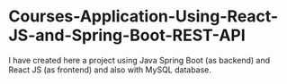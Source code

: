 # Courses-Application-Using-React-JS-and-Spring-Boot-REST-API
I have created here a project using Java Spring Boot (as backend) and React JS (as frontend) and also with MySQL database.
